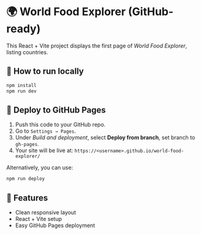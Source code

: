 # 🌍 World Food Explorer (GitHub-ready)

This React + Vite project displays the first page of *World Food Explorer*, listing countries.

## 🏁 How to run locally
```bash
npm install
npm run dev
```

## 🚀 Deploy to GitHub Pages
1. Push this code to your GitHub repo.
2. Go to `Settings → Pages`.
3. Under *Build and deployment*, select **Deploy from branch**, set branch to `gh-pages`.
4. Your site will be live at:
   `https://<username>.github.io/world-food-explorer/`

Alternatively, you can use:
```bash
npm run deploy
```

## 🧩 Features
- Clean responsive layout
- React + Vite setup
- Easy GitHub Pages deployment

